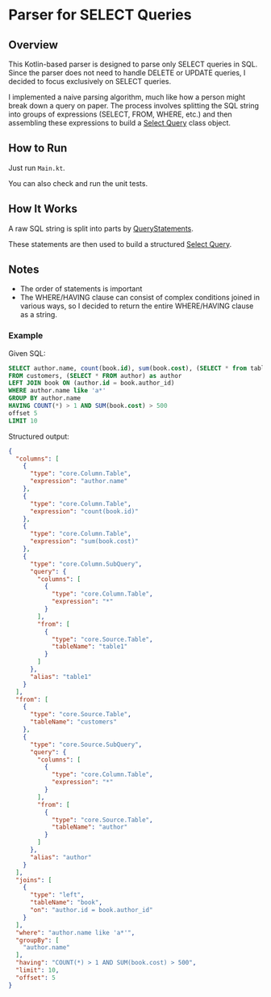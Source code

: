 # Parser for SELECT Queries

## Overview

This Kotlin-based parser is designed to parse only SELECT queries in SQL. Since the parser does not need to handle DELETE or UPDATE queries, I decided to focus exclusively on SELECT queries.

I implemented a naive parsing algorithm, much like how a person might break down a query on paper. The process involves splitting the SQL string into groups of expressions (SELECT, FROM, WHERE, etc.) and then assembling these expressions to build a [Select Query](src/main/kotlin/core/SelectQuery.kt) class object.

## How to Run

Just run `Main.kt`.

You can also check and run the unit tests.

## How It Works

A raw SQL string is split into parts by [QueryStatements](src/main/kotlin/core/QueryStatements.kt).

These statements are then used to build a structured [Select Query](src/main/kotlin/core/SelectQuery.kt).

## Notes
- The order of statements is important
- The WHERE/HAVING clause can consist of complex conditions joined in various ways, so I decided to return the entire WHERE/HAVING clause as a string.

### Example
Given SQL:
```sql
SELECT author.name, count(book.id), sum(book.cost), (SELECT * from table1) as table1
FROM customers, (SELECT * FROM author) as author
LEFT JOIN book ON (author.id = book.author_id)
WHERE author.name like 'a*'
GROUP BY author.name 
HAVING COUNT(*) > 1 AND SUM(book.cost) > 500
offset 5
LIMIT 10
```
Structured output:
```json
{
  "columns": [
    {
      "type": "core.Column.Table",
      "expression": "author.name"
    },
    {
      "type": "core.Column.Table",
      "expression": "count(book.id)"
    },
    {
      "type": "core.Column.Table",
      "expression": "sum(book.cost)"
    },
    {
      "type": "core.Column.SubQuery",
      "query": {
        "columns": [
          {
            "type": "core.Column.Table",
            "expression": "*"
          }
        ],
        "from": [
          {
            "type": "core.Source.Table",
            "tableName": "table1"
          }
        ]
      },
      "alias": "table1"
    }
  ],
  "from": [
    {
      "type": "core.Source.Table",
      "tableName": "customers"
    },
    {
      "type": "core.Source.SubQuery",
      "query": {
        "columns": [
          {
            "type": "core.Column.Table",
            "expression": "*"
          }
        ],
        "from": [
          {
            "type": "core.Source.Table",
            "tableName": "author"
          }
        ]
      },
      "alias": "author"
    }
  ],
  "joins": [
    {
      "type": "left",
      "tableName": "book",
      "on": "author.id = book.author_id"
    }
  ],
  "where": "author.name like 'a*'",
  "groupBy": [
    "author.name"
  ],
  "having": "COUNT(*) > 1 AND SUM(book.cost) > 500",
  "limit": 10,
  "offset": 5
}
```